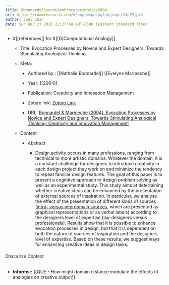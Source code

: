 ```yaml
---
title: @bonnardelEvocationProcessesNovice2004
url: https://roamresearch.com/#/app/megacoglab/page/C4cZDjp4u
author: Joel Chan
date: Sun Dec 27 2020 22:27:48 GMT-0500 (Eastern Standard Time)
---
```


- #[[references]] for #[[D/Computational Analogy]]

    - Title: Evocation Processes by Novice and Expert Designers: Towards Stimulating Analogical Thinking

    - Meta:

        - Authored by:: [[Nathalie Bonnardel]] [[Evelyne Marmeche]]

        - Year: [[2004]]

        - Publication: Creativity and Innovation Management

        - Zotero link: [Zotero Link](zotero://select/items/1_JG35Q9S3)

        - URL: [Bonnardel & Marmeche (2004). Evocation Processes by Novice and Expert Designers: Towards Stimulating Analogical Thinking. Creativity and Innovation Management](undefined)

    - Content

        - Abstract

            - Design activity occurs in many professions, ranging from technical to more artistic domains. Whatever the domain, it is a constant challenge for designers to introduce creativity in each design project they work on and minimize the tendency to repeat familiar design features. The goal of this paper is to present a cognitive approach to design problem solving as well as an experimental study. This study aims at determining whether creative ideas can be enhanced by the presentation of external sources of inspiration. In particular, we analyse the effect of the presentation of different kinds of sources ([intra- versus interdomain sources]([[analogy]]), which are presented as graphical representations or as verbal labels) according to the designers level of expertise (lay-designers versus professionals). Results show that it is possible to enhance evocation processes in design, but that it is dependent on both the nature of sources of inspiration and the designers level of expertise. Based on these results, we suggest ways for enhancing creative ideas in design tasks.

###### Discourse Context

- **Informs::** [[QUE - How might domain distance modulate the effects of analogies on creative output]]

